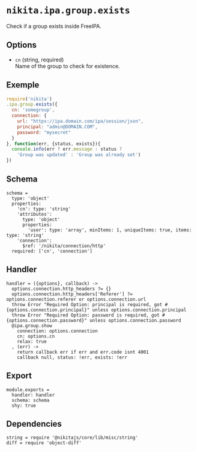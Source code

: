 
# `nikita.ipa.group.exists`

Check if a group exists inside FreeIPA.

## Options

* `cn` (string, required)   
  Name of the group to check for existence.

## Exemple

```js
require('nikita')
.ipa.group.exists({
  cn: 'somegroup',
  connection: {
    url: "https://ipa.domain.com/ipa/session/json",
    principal: "admin@DOMAIN.COM",
    password: "mysecret"
  }
}, function(err, {status, exists}){
  console.info(err ? err.message : status ?
    'Group was updated' : 'Group was already set')
})
```

## Schema

    schema =
      type: 'object'
      properties:
        'cn': type: 'string'
        'attributes':
          type: 'object'
          properties:
            'user': type: 'array', minItems: 1, uniqueItems: true, items: type: 'string'
        'connection':
          $ref: '/nikita/connection/http'
      required: ['cn', 'connection']

## Handler

    handler = ({options}, callback) ->
      options.connection.http_headers ?= {}
      options.connection.http_headers['Referer'] ?= options.connection.referer or options.connection.url
      throw Error "Required Option: principal is required, got #{options.connection.principal}" unless options.connection.principal
      throw Error "Required Option: password is required, got #{options.connection.password}" unless options.connection.password
      @ipa.group.show
        connection: options.connection
        cn: options.cn
        relax: true
      , (err) ->
        return callback err if err and err.code isnt 4001
        callback null, status: !err, exists: !err

## Export

    module.exports =
      handler: handler
      schema: schema
      shy: true

## Dependencies

    string = require '@nikitajs/core/lib/misc/string'
    diff = require 'object-diff'
